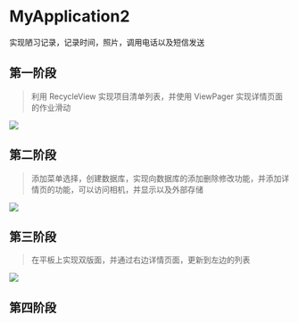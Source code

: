 # MyApplication2
实现陋习记录，记录时间，照片，调用电话以及短信发送
## 第一阶段
> 利用 RecycleView 实现项目清单列表，并使用 ViewPager 实现详情页面的作业滑动

![](http://ww1.sinaimg.cn/mw690/006rAlqhly1fji1dq6htgj30ax0mftcb.jpg)

## 第二阶段
> 添加菜单选择，创建数据库，实现向数据库的添加删除修改功能，并添加详情页的功能，可以访问相机，并显示以及外部存储

![](http://ww1.sinaimg.cn/mw690/006rAlqhly1fkk1dm9zv6j30b90mawhn.jpg)

## 第三阶段
> 在平板上实现双版面，并通过右边详情页面，更新到左边的列表

![](http://ww1.sinaimg.cn/mw690/006rAlqhly1fkk15mhdb2j30ml0cymz0.jpg)

## 第四阶段
